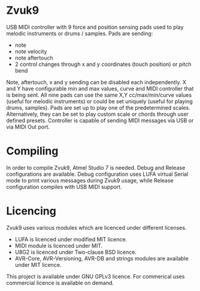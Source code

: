 # Zvuk9

USB MIDI controller with 9 force and position sensing pads used to play melodic instruments or drums / samples. Pads are sending:

- note
- note velocity
- note aftertouch
- 2 control changes through x and y coordinates (touch position) or pitch bend
 
Note, aftertouch, x and y sending can be disabled each independently. X and Y have configurable min and max values, curve and MIDI controller that is being sent. All nine pads can use the same X,Y cc/max/min/curve values (useful for melodic instruments) or could be set uniquely (useful for playing drums, samples). Pads are set up to play one of the predetermined scales. Alternatively, they can be set to play custom scale or chords through user defined presets. Controller is capable of sending MIDI messages via USB or via MIDI Out port.

# Compiling

In order to compile Zvuk9, Atmel Studio 7 is needed. Debug and Release configurations are available. Debug configuration uses LUFA virtual Serial mode to print various messages during Zvuk9 usage, while Release configuration compiles with USB MIDI support.

# Licencing

Zvuk9 uses various modules which are licenced under different licenses. 

- LUFA is licenced under modified MIT licence.
- MIDI module is licenced under MIT.
- U8G2 is licenced under Two-clause BSD licence.
- AVR-Core, AVR-Versioning, AVR-DB and strings modules are available under MIT licence.

This project is available under GNU GPLv3 licence. For commerical uses commercial licence is available on demand.